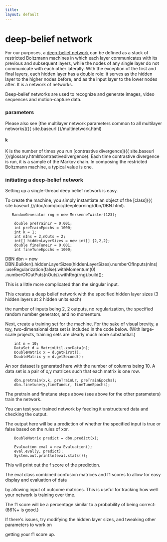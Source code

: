 ```yaml
---
title: 
layout: default
---
```


# deep-belief network

For our purposes, a [deep-belief network](http://www.scholarpedia.org/article/Deep_belief_networks) can be defined as a stack of restricted Boltzmann machines in which each layer communicates with its previous and subsequent layers, while the nodes of any single layer do not communicate with each other laterally. With the exception of the  first and final layers, each hidden layer has a double role: it serves as the hidden layer to the higher nodes before, and as the input layer to the lower nodes after. It is a network of networks. 

Deep-belief networks are used to recognize and generate images, video sequences and motion-capture data. 

### parameters

Please also see [the multilayer network parameters common to all multilayer networks]({{ site.baseurl }}/multinetwork.html)

#### k 

K is the number of times you run [contrastive divergence]({{ site.baseurl }}/glossary.html#contrastivedivergence). Each time contrastive divergence is run, it is a sample of the Markov chain. In composing the restricted Boltzmann machine, a typical value is one.

### initiating a deep-belief network

Setting up a single-thread deep belief network is easy. 

To create the machine, you simply instantiate an object of the [class]({{ site.baseurl }}/doc/com/ccc/deeplearning/dbn/DBN.html).


       RandomGenerator rng = new MersenneTwister(123);

		double preTrainLr = 0.001;
		int preTrainEpochs = 1000;
		int k = 1;
		int nIns = 2,nOuts = 2;
		int[] hiddenLayerSizes = new int[] {2,2,2};
		double fineTuneLr = 0.001;
		int fineTuneEpochs = 1000;


   DBN dbn = new DBN.Builder().hiddenLayerSizes(hiddenLayerSizes).numberOfInputs(nIns)
		.useRegularization(false).withMomentum(0)
		.numberOfOutPuts(nOuts).withRng(rng).build();


This is a little more complicated than the singular input. 

This creates a deep belief network with the specified hidden layer sizes (3 hidden layers at 2 hidden units each)

the number of inputs being 2, 2 outputs, no regularization, the specified random number generator, and no momentum.



Next, create a training set for the machine. For the sake of visual brevity, a toy, two-dimensional data set is included in the code below. (With large-scale projects, training sets are clearly much more substantial.)

        int n = 10;
		DataSet d = MatrixUtil.xorData(n);
		DoubleMatrix x = d.getFirst();
		DoubleMatrix y = d.getSecond();

An xor dataset is generated here with the number of columns being 10. A data set is a pair of x,y matrices such that each matrix is one row.

        dbn.pretrain(x,k, preTrainLr, preTrainEpochs);
		dbn.finetune(y,fineTuneLr, fineTuneEpochs);

The pretrain and finetune steps above (see above for the other parameters) train the network.




You can test your trained network by feeding it unstructured data and checking the output. 

The output here will be a prediction of whether the specified input is true or false based on the rules of xor.


		DoubleMatrix predict = dbn.predict(x);

		Evaluation eval = new Evaluation();
		eval.eval(y, predict);
		System.out.println(eval.stats());


This will print out the f score of the prediction. 

The eval class combined confusion matrices and f1 scores to allow for easy display and evaluation of data

by allowing input of outcome matrices. This is useful for tracking how well your network is training over time.

The f1 score will be a percentage similar to a probability of being correct: (86%+ is good.)


If there's issues, try modifying the hidden layer sizes, and tweaking other parameters to work on 

getting your f1 score up.

